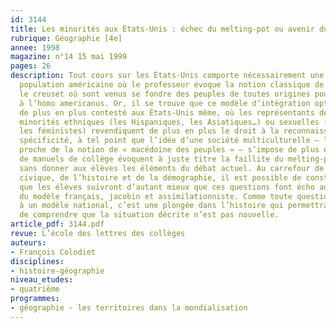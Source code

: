 ```yaml
---
id: 3144
title: Les minorités aux États-Unis : échec du melting-pot ou avenir du « salad bowl » ? 
rubrique: Géographie [4e]
annee: 1998
magazine: n°14 15 mai 1999
pages: 26
description: Tout cours sur les États-Unis comporte nécessairement une leçon sur la
  population américaine où le professeur évoque la notion classique de melting-pot,
  le creuset où sont venus se fondre des peuples de toutes origines pour donner naissance
  à l’homo americanus. Or, il se trouve que ce modèle d’intégration optimiste est
  de plus en plus contesté aux États-Unis même, où les représentants des différentes
  minorités ethniques (les Hispaniques, les Asiatiques…) ou sexuelles (les homosexuels,
  les féministes) revendiquent de plus en plus le droit à la reconnaissance de leur
  spécificité, à tel point que l’idée d’une société multiculturelle – le salad bowl,
  proche de la notion de « macédoine des peuples » – s’impose de plus en plus. Beaucoup
  de manuels de collège évoquent à juste titre la faillite du melting-pot américain,
  sans donner aux élèves les éléments du débat actuel. Au carrefour de l’éducation
  civique, de l’histoire et de la démographie, il est possible de construire une leçon
  que les élèves suivront d’autant mieux que ces questions font écho aux difficultés
  du modèle français, jacobin et assimilationniste. Comme toute question touchant
  à un modèle national, c’est une plongée dans l’histoire qui permettra aux élèves
  de comprendre que la situation décrite n’est pas nouvelle.
article_pdf: 3144.pdf
revue: L’école des lettres des collèges
auteurs:
- François Colodiet
disciplines:
- histoire-géographie
niveau_etudes:
- quatrième
programmes:
- géographie - les territoires dans la mondialisation
---
```

